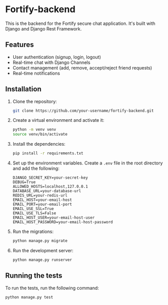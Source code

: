 # Fortify-backend

This is the backend for the Fortify secure chat application. It's built with Django and Django Rest Framework.

## Features

- User authentication (signup, login, logout)
- Real-time chat with Django Channels
- Contact management (add, remove, accept/reject friend requests)
- Real-time notifications

## Installation

1. Clone the repository:
   ```bash
   git clone https://github.com/your-username/fortify-backend.git
   ```
2. Create a virtual environment and activate it:
   ```bash
   python -m venv venv
   source venv/bin/activate
   ```
3. Install the dependencies:
   ```bash
   pip install -r requirements.txt
   ```
4. Set up the environment variables. Create a `.env` file in the root directory and add the following:
   ```
   DJANGO_SECRET_KEY=your-secret-key
   DEBUG=True
   ALLOWED_HOSTS=localhost,127.0.0.1
   DATABASE_URL=your-database-url
   REDIS_URL=your-redis-url
   EMAIL_HOST=your-email-host
   EMAIL_PORT=your-email-port
   EMAIL_USE_SSL=True
   EMAIL_USE_TLS=False
   EMAIL_HOST_USER=your-email-host-user
   EMAIL_HOST_PASSWORD=your-email-host-password
   ```
5. Run the migrations:
   ```bash
   python manage.py migrate
   ```
6. Run the development server:
   ```bash
   python manage.py runserver
   ```

## Running the tests

To run the tests, run the following command:
```bash
python manage.py test
```
